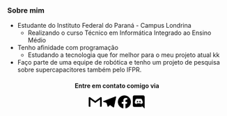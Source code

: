 ### Sobre mim 
* Estudante do Instituto Federal do Paraná - Campus Londrina
  * Realizando o curso Técnico em Informática Integrado ao Ensino Médio
* Tenho afinidade com programação 
  * Estudando a tecnologia que for melhor para o meu projeto atual kk 
* Faço parte de uma equipe de robótica e tenho um projeto de pesquisa sobre supercapacitores também pelo IFPR.

<h4 <p align="center">Entre em contato comigo via</p> 
<p align="center"> 
<a href = "mailto:gipereirasella@gmail.com"><img src="gmail.svg" width="30"></a>
<a href = "https://t.me/GiovaniSella"><img src="telegram.svg" width="30"></a>
<a href = "https://www.facebook.com/giovani.pereirasella"><img src="facebook.svg" width="30"></a>
 <a href = "https://discord.com/channels/@gigipereirasella#6466"><img src="discord.svg" width="30"></a>
<!--
**GiovaniSella/GiovaniSella** is a ✨ _special_ ✨ repository because its `README.md` (this file) appears on your GitHub profile.

Here are some ideas to get you started:

- 🔭 I’m currently working on ...
- 🌱 I’m currently learning ...
- 👯 I’m looking to collaborate on ...
- 🤔 I’m looking for help with ...
- 💬 Ask me about ...
- 📫 How to reach me: ...
- 😄 Pronouns: ...
- ⚡ Fun fact: ...
-->
